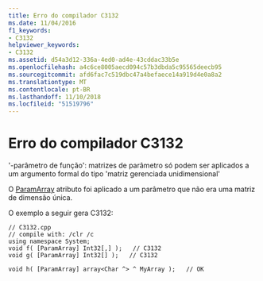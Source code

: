 ```yaml
---
title: Erro do compilador C3132
ms.date: 11/04/2016
f1_keywords:
- C3132
helpviewer_keywords:
- C3132
ms.assetid: d54a3d12-336a-4ed0-ad4e-43cddac33b5e
ms.openlocfilehash: a4c6ce8005aecd094c57b3dbda5c95565deecb95
ms.sourcegitcommit: afd6fac7c519dbc47a4befaece14a919d4e0a8a2
ms.translationtype: MT
ms.contentlocale: pt-BR
ms.lasthandoff: 11/10/2018
ms.locfileid: "51519796"
---
```

# <a name="compiler-error-c3132"></a>Erro do compilador C3132

'-parâmetro de função': matrizes de parâmetro só podem ser aplicados a um argumento formal do tipo 'matriz gerenciada unidimensional'

O [ParamArray](https://msdn.microsoft.com/library/system.paramarrayattribute.aspx) atributo foi aplicado a um parâmetro que não era uma matriz de dimensão única.

O exemplo a seguir gera C3132:

```
// C3132.cpp
// compile with: /clr /c
using namespace System;
void f( [ParamArray] Int32[,] );   // C3132
void g( [ParamArray] Int32[] );   // C3132

void h( [ParamArray] array<Char ^> ^ MyArray );   // OK
```